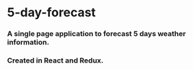 # 5-day-forecast

### A single page application to forecast 5 days weather information. 
### Created in React and Redux. 
